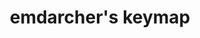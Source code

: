 ---
layout: layouts/keymapdb_entry.njk
OS: ['MacOS']
keymap_author: emdarcher
firmware: QMK
hasHomeRowMods: False
hasLetterOnThumb: False
hasVerticalCombos: False
keymap_image: https://i.imgur.com/ie5aF7d.jpg
imageDate: idk
keyCount: 62
keyboard: YMDK Bface
languages: ['English']
layerCount: 5
title: "emdarcher's keymap"
split: False
stagger: row
summary: 
keymap_url: https://github.com/emdarcher/qmk_firmware/tree/master/keyboards/ymdk/bface/keymaps/emdarcher
writeup: https://github.com/emdarcher/qmk_firmware/tree/master/keyboards/ymdk/bface/keymaps/emdarcher/readme.md
---